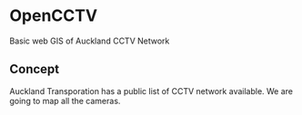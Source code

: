 # OpenCCTV
Basic web GIS of Auckland CCTV Network

## Concept
Auckland Transporation has a public list of CCTV network available. We are going to map all the cameras.
